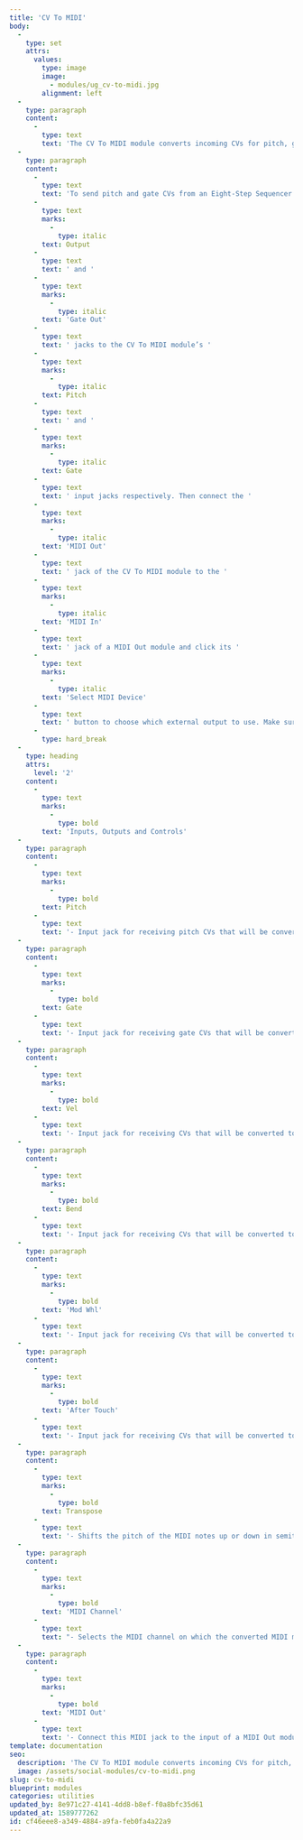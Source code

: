 ```yaml
---
title: 'CV To MIDI'
body:
  -
    type: set
    attrs:
      values:
        type: image
        image:
          - modules/ug_cv-to-midi.jpg
        alignment: left
  -
    type: paragraph
    content:
      -
        type: text
        text: 'The CV To MIDI module converts incoming CVs for pitch, gate, velocity, pitch bend, mod wheel and aftertouch into MIDI data that can be used to control external hardware such as synthesizers or drum machines. Incoming pitch CVs can be transposed as much as three octaves up or down in semitone increments and the MIDI channel on which the data will be transmitted is assignable.'
  -
    type: paragraph
    content:
      -
        type: text
        text: 'To send pitch and gate CVs from an Eight-Step Sequencer module to an external MIDI synthesizer, connect the sequencer’s '
      -
        type: text
        marks:
          -
            type: italic
        text: Output
      -
        type: text
        text: ' and '
      -
        type: text
        marks:
          -
            type: italic
        text: 'Gate Out'
      -
        type: text
        text: ' jacks to the CV To MIDI module’s '
      -
        type: text
        marks:
          -
            type: italic
        text: Pitch
      -
        type: text
        text: ' and '
      -
        type: text
        marks:
          -
            type: italic
        text: Gate
      -
        type: text
        text: ' input jacks respectively. Then connect the '
      -
        type: text
        marks:
          -
            type: italic
        text: 'MIDI Out'
      -
        type: text
        text: ' jack of the CV To MIDI module to the '
      -
        type: text
        marks:
          -
            type: italic
        text: 'MIDI In'
      -
        type: text
        text: ' jack of a MIDI Out module and click its '
      -
        type: text
        marks:
          -
            type: italic
        text: 'Select MIDI Device'
      -
        type: text
        text: ' button to choose which external output to use. Make sure your synth is set to receive MIDI on the same channel as the CV To MIDI module and you should be all set! (Note that if the MIDI Out module is set to a MIDI channel other than “All”, the data will be output on that channel overriding the CV To MIDI module’s channel setting.)'
      -
        type: hard_break
  -
    type: heading
    attrs:
      level: '2'
    content:
      -
        type: text
        marks:
          -
            type: bold
        text: 'Inputs, Outputs and Controls'
  -
    type: paragraph
    content:
      -
        type: text
        marks:
          -
            type: bold
        text: Pitch
      -
        type: text
        text: '- Input jack for receiving pitch CVs that will be converted to MIDI note number messages.'
  -
    type: paragraph
    content:
      -
        type: text
        marks:
          -
            type: bold
        text: Gate
      -
        type: text
        text: '- Input jack for receiving gate CVs that will be converted to MIDI note on/off messages.'
  -
    type: paragraph
    content:
      -
        type: text
        marks:
          -
            type: bold
        text: Vel
      -
        type: text
        text: '- Input jack for receiving CVs that will be converted to MIDI velocity messages. The CV that is present at this input jack when a gate signal is received will be assigned as the velocity value of the MIDI note.'
  -
    type: paragraph
    content:
      -
        type: text
        marks:
          -
            type: bold
        text: Bend
      -
        type: text
        text: '- Input jack for receiving CVs that will be converted to MIDI pitch bend messages. Voltage from -5V to 5V will be mapped across to the pitch bend range.'
  -
    type: paragraph
    content:
      -
        type: text
        marks:
          -
            type: bold
        text: 'Mod Whl'
      -
        type: text
        text: '- Input jack for receiving CVs that will be converted to MIDI mod wheel messages. Voltage from 0V to 5V will be converted to MIDI CC #1 values 0 - 127.'
  -
    type: paragraph
    content:
      -
        type: text
        marks:
          -
            type: bold
        text: 'After Touch'
      -
        type: text
        text: '- Input jack for receiving CVs that will be converted to MIDI aftertouch (channel pressure) messages. Voltage from 0V to 5V will be converted to MIDI channel pressure values 0 - 127.'
  -
    type: paragraph
    content:
      -
        type: text
        marks:
          -
            type: bold
        text: Transpose
      -
        type: text
        text: '- Shifts the pitch of the MIDI notes up or down in semitone increments. The MIDI can be transposed as much as three octaves in either direction.'
  -
    type: paragraph
    content:
      -
        type: text
        marks:
          -
            type: bold
        text: 'MIDI Channel'
      -
        type: text
        text: "- Selects the MIDI channel on which the converted MIDI messages will be output.\_"
  -
    type: paragraph
    content:
      -
        type: text
        marks:
          -
            type: bold
        text: 'MIDI Out'
      -
        type: text
        text: '- Connect this MIDI jack to the input of a MIDI Out module to send MIDI to external software or hardware.'
template: documentation
seo:
  description: 'The CV To MIDI module converts incoming CVs for pitch, gate, velocity, pitch bend, mod wheel and aftertouch into MIDI data that can be used to control external hardware such as synthesizers or drum machines.'
  image: /assets/social-modules/cv-to-midi.png
slug: cv-to-midi
blueprint: modules
categories: utilities
updated_by: 8e971c27-4141-4dd8-b8ef-f0a8bfc35d61
updated_at: 1589777262
id: cf46eee8-a349-4884-a9fa-feb0fa4a22a9
---
```


